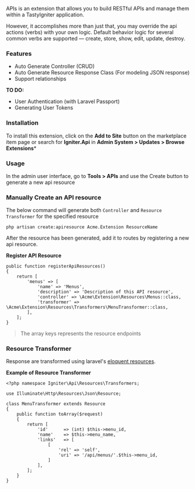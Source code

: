  APIs is an extension that allows you to build RESTful APIs and manage them within a TastyIgniter application.

However, it accomplishes more than just that, you may override the api actions (verbs) with your own logic. 
Default behavior logic for several common verbs are supported — create, store, show, edit, update, destroy. 

### Features
- Auto Generate Controller (CRUD)
- Auto Generate Resource Response Class (For modeling JSON response)
- Support relationships

**TO DO:**
- User Authentication (with Laravel Passport)
- Generating User Tokens

### Installation

To install this extension, click on the **Add to Site** button on the marketplace item page or search for **Igniter.Api** in **Admin System > Updates > Browse Extensions***

### Usage
In the admin user interface, go to **Tools > APIs** and use the Create button to generate a new api resource

### Manually Create an API resource

The below command will generate both `Controller` and `Resource Transformer` for the specified resource

```
php artisan create:apiresource Acme.Extension ResourceName
```

After the resource has been generated, add it to routes by registering a new api resource.

**Register API Resource**
```
public function registerApiResources()
{
    return [
        'menus' => [
            'name' => 'Menus',
            'description' => 'Description of this API resource',
            'controller' => \Acme\Extension\Resources\Menus::class,
            'transformer' => \Acme\Extension\Resources\Transformers\MenuTransformer::class,
        ],
    ];
}
```

> The array keys represents the resource endpoints

### Resource Transformer

Response are transformed using laravel's [eloquent resources](https://laravel.com/docs/eloquent-resources).

**Example of Resource Transformer**

```
<?php namespace Igniter\Api\Resources\Transformers;

use Illuminate\Http\Resources\Json\Resource;

class MenuTransformer extends Resource
{
	public function toArray($request)
	{
	    return [
	        'id'      => (int) $this->menu_id,
	        'name'    => $this->menu_name,
            'links'   => [
                [
                    'rel' => 'self',
                    'uri' => '/api/menus/'.$this->menu_id,
                ]
            ],
	    ];
	}
}
```
